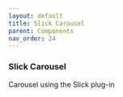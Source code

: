 ```yaml
---
layout: default
title: Slick Carousel
parent: Components
nav_order: 24
---
```


### Slick Carousel

Carousel using the Slick plug-in
